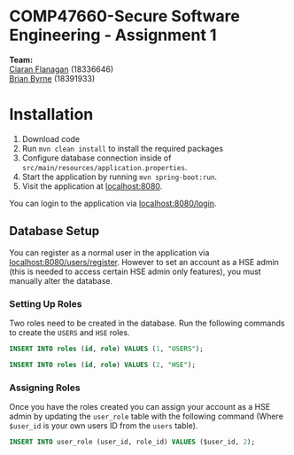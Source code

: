 # COMP47660-Secure Software Engineering - Assignment 1
**Team:**    
[Ciaran Flanagan](https://github.com/ciaranpflanagan) (18336646)    
[Brian Byrne](https://github.com/brianbyrne99) (18391933)

# Installation
1. Download code
2. Run `mvn clean install` to install the required packages
3. Configure database connection inside of `src/main/resources/application.properties`.
4. Start the application by running `mvn spring-boot:run`.
5. Visit the application at [localhost:8080](http://localhost:8080/).

You can login to the application via [localhost:8080/login](http://localhost:8080/login).
   
## Database Setup
You can register as a normal user in the application via [localhost:8080/users/register](http://localhost:8080/users/register). However to set an account as a HSE admin (this is needed to access certain HSE admin only features), you must manually alter the database.
### Setting Up Roles
Two roles need to be created in the database. Run the following commands to create the `USERS` and `HSE` roles.
```SQL
INSERT INTO roles (id, role) VALUES (1, "USERS");
```
```SQL
INSERT INTO roles (id, role) VALUES (2, "HSE");
```
### Assigning Roles
Once you have the roles created you can assign your account as a HSE admin by updating the `user_role` table with the following command (Where `$user_id` is your own users ID from the `users` table).
```SQL
INSERT INTO user_role (user_id, role_id) VALUES ($user_id, 2);
```